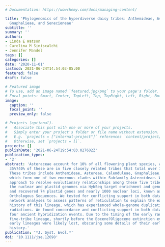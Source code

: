 ```yaml
---
# Documentation: https://wowchemy.com/docs/managing-content/

title: 'Phylogenomics of the hyperdiverse daisy tribes: Anthemideae, Astereae, Calenduleae,
  Gnaphalieae, and Senecioneae'
subtitle: ''
summary: ''
authors:
- Linda E Watson
- Carolina M Siniscalchi
- Jennifer Mandel
tags: []
categories: []
date: '2020-11-01'
lastmod: 2021-06-24T14:54:03-05:00
featured: false
draft: false

# Featured image
# To use, add an image named `featured.jpg/png` to your page's folder.
# Focal points: Smart, Center, TopLeft, Top, TopRight, Left, Right, BottomLeft, Bottom, BottomRight.
image:
  caption: ''
  focal_point: ''
  preview_only: false

# Projects (optional).
#   Associate this post with one or more of your projects.
#   Simply enter your project's folder or file name without extension.
#   E.g. `projects = ["internal-project"]` references `content/project/deep-learning/index.md`.
#   Otherwise, set `projects = []`.
projects: []
publishDate: '2021-06-24T19:54:03.027602Z'
publication_types:
- '2'
abstract: 'Asteraceae account for 10% of all flowering plant species, and
  35%?40% of these are in five closely related tribes that total over 10?000 species.
  These tribes include Anthemideae, Astereae, Calenduleae, Gnaphalieae, and Senecioneae,
  which form one of two enormous clades within Subfamily Asteroideae. We took a phylogenomics
  approach to resolve evolutionary relationships among these five tribes. We sampled
  the nuclear and plastid genomes via HybSeq target enrichment and genome skimming,
  and recovered 74 plastid genes and nearly 1000 nuclear loci, known as Conserved
  Orthologous Sequences. We tested for conflicting support in both data sets and used
  network analyses to assess patterns of reticulation to explain the early evolutionary
  history of this lineage, which has experienced whole-genome duplications and rapid
  radiations. We found concordance and conflicting support in both data sets and documented
  four ancient hybridization events. Due to the timing of the early radiation of this
  five-tribe lineage, shortly before the Eocene?Oligocene extinction event (34?MYA),
  early lineages were likely lost, obscuring some details of their early evolutionary
  history.'
publication: '*J. Syst. Evol.*'
doi: '10.1111/jse.12698'
---
```

